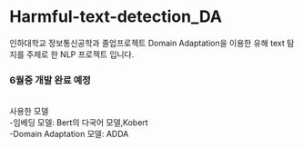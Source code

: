 # Harmful-text-detection_DA
인하대학교 정보통신공학과 졸업프로젝트
Domain Adaptation을 이용한 유해 text 탐지를 주제로 한 NLP 프로젝트 입니다.
<h3>6월중 개발 완료 예정</h3>

<br>
사용한 모델<br>
-임베딩 모델: Bert의 다국어 모델,Kobert<br>
-Domain Adaptation 모델: ADDA
